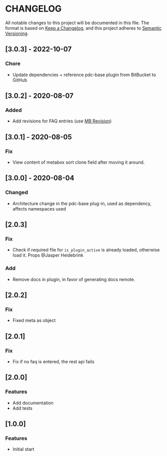 # CHANGELOG

All notable changes to this project will be documented in this file.
The format is based on [Keep a Changelog](https://keepachangelog.com/en/1.0.0/),
and this project adheres to [Semantic Versioning](https://semver.org/spec/v2.0.0.html).

## [3.0.3] - 2022-10-07
### Chore
-   Update dependencies + reference pdc-base plugin from BitBucket to GitHub

## [3.0.2] - 2020-08-07
### Added
-   Add revisions for FAQ entries (use [MB Revision](https://metabox.io/plugins/mb-revision/))

## [3.0.1] - 2020-08-05
### Fix
-   View content of metabox sort clone field after moving it around.

## [3.0.0] - 2020-08-04
### Changed
-   Architecture change in the pdc-base plug-in, used as dependency, affects namespaces used

## [2.0.3]
### Fix
-   Check if required file for `is_plugin_active` is already loaded, otherwise load it. Props @Jasper Heidebrink
### Add
-   Remove docs in plugin, in favor of generating docs remote.

## [2.0.2]
### Fix
-   Fixed meta as object

## [2.0.1]
### Fix
-   Fix if no faq is entered, the rest api fails

## [2.0.0]
### Features
-   Add documentation
-   Add tests

## [1.0.0]
### Features
-   Initial start

